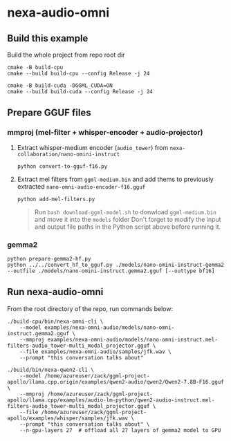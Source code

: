 # nexa-audio-omni

## Build this example

Build the whole project from repo root dir

```shell
cmake -B build-cpu
cmake --build build-cpu --config Release -j 24
```


```shell
cmake -B build-cuda -DGGML_CUDA=ON
cmake --build build-cuda --config Release -j 24
```

## Prepare GGUF files

### mmproj (mel-filter + whisper-encoder + audio-projector)

1. Extract whisper-medium encoder (`audio_tower`) from `nexa-collaboration/nano-omini-instruct`

    ```shell
    python convert-to-gguf-f16.py
    ```

2. Extract mel filters from `ggml-medium.bin` and add thems to previously extracted `nano-omni-audio-encoder-f16.gguf`

    ```shell
    python add-mel-filters.py
    ```

    > Run `bash download-ggml-model.sh` to donwload `ggml-medium.bin` and move it into the `models` folder
    > Don't forget to modify the input and output file paths in the Python script above before running it.

### gemma2

```shell
python prepare-gemma2-hf.py
python ../../convert_hf_to_gguf.py ./models/nano-omini-instruct-gemma2 --outfile ./models/nano-omini-instruct.gemma2.gguf [--outtype bf16]
```

## Run nexa-audio-omni

From the root directory of the repo, run commands below:

```shell
./build-cpu/bin/nexa-omni-cli \
    --model examples/nexa-omni-audio/models/nano-omni-instruct.gemma2.gguf \
    --mmproj examples/nexa-omni-audio/models/nano-omni-instruct.mel-filters-audio_tower-multi_modal_projector.gguf \
    --file examples/nexa-omni-audio/samples/jfk.wav \
    --prompt "this conversation talks about"
```

```shell
./build/bin/nexa-qwen2-cli \
    --model /home/azureuser/zack/ggml-project-apollo/llama.cpp.origin/examples/qwen2-audio/qwen2/Qwen2-7.8B-F16.gguf \
    --mmproj /home/azureuser/zack/ggml-project-apollo/llama.cpp/examples/audio-lm-python/qwen2-audio-instruct.mel-filters-audio_tower-multi_modal_projector.gguf \
    --file /home/azureuser/zack/ggml-project-apollo/examples/whisper/samples/jfk.wav \
    --prompt "this conversation talks about" \
    --n-gpu-layers 27  # offload all 27 layers of gemma2 model to GPU
```
